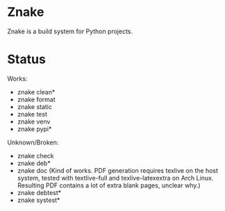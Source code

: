 Znake
=====

Znake is a build system for Python projects.

Status
======

Works:

* znake clean*
* znake format
* znake static
* znake test
* znake venv
* znake pypi*

Unknown/Broken:

* znake check
* znake deb*
* znake doc (Kind of works. PDF generation requires texlive on the host system, tested with textlive-full and texlive-latexextra on Arch Linux. Resulting PDF contains a lot of extra blank pages, unclear why.)
* znake debtest*
* znake systest*
